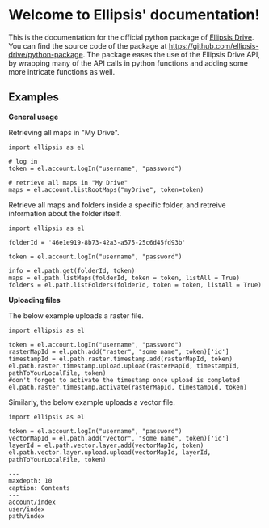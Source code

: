 # Welcome to Ellipsis' documentation!


This is the documentation for the official python package of [Ellipsis Drive](https://ellipsis-drive.com/).
You can find the source code of the package at <https://github.com/ellipsis-drive/python-package>.
The package eases the use of the Ellipsis Drive API, by wrapping many of the API calls in python functions and adding some more intricate functions as well.

## Examples

**General usage**

Retrieving all maps in "My Drive".

    import ellipsis as el

    # log in
    token = el.account.logIn("username", "password")

    # retrieve all maps in "My Drive"
    maps = el.account.listRootMaps("myDrive", token=token)

Retrieve all maps and folders inside a specific folder, and retreive information about the folder itself.

    import ellipsis as el

    folderId = '46e1e919-8b73-42a3-a575-25c6d45fd93b'

    token = el.account.logIn("username", "password")

    info = el.path.get(folderId, token)
    maps = el.path.listMaps(folderId, token = token, listAll = True)
    folders = el.path.listFolders(folderId, token = token, listAll = True)

**Uploading files**

The below example uploads a raster file.

    import ellipsis as el

    token = el.account.logIn("username", "password")
    rasterMapId = el.path.add("raster", "some name", token)['id']
    timestampId = el.path.raster.timestamp.add(rasterMapId, token)
    el.path.raster.timestamp.upload.upload(rasterMapId, timestampId, pathToYourLocalFile, token)
    #don't forget to activate the timestamp once upload is completed
    el.path.raster.timestamp.activate(rasterMapId, timestampId, token)

Similarly, the below example uploads a vector file.

    import ellipsis as el

    token = el.account.logIn("username", "password")
    vectorMapId = el.path.add("vector", "some name", token)['id']
    layerId = el.path.vector.layer.add(vectorMapId, token)
    el.path.vector.layer.upload.upload(vectorMapId, layerId, pathToYourLocalFile, token)

```{toctree}
---
maxdepth: 10
caption: Contents
---
account/index
user/index
path/index
```

&nbsp;
&nbsp;
